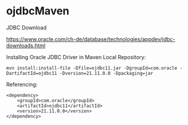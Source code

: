 # ojdbcMaven

JDBC Download

https://www.oracle.com/ch-de/database/technologies/appdev/jdbc-downloads.html

Installing Oracle JDBC Driver in Maven Local Repository:

    mvn install:install-file -Dfile=ojdbc11.jar -DgroupId=com.oracle -DartifactId=ojdbc11 -Dversion=21.11.0.0 -Dpackaging=jar

Referencing:

    <dependency>
        <groupId>com.oracle</groupId>
        <artifactId>ojdbc11</artifactId>
        <version>21.11.0.0</version>
    </dependency>

